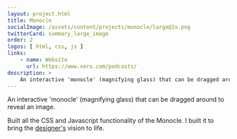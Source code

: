 ```yaml
---
layout: project.html
title: Monocle
socialImage: /assets/content/projects/monocle/large@2x.png
twitterCard: summary_large_image
order: 2
logos: [ html, css, js ]
links:
    - name: Website
      url: https://www.xero.com/podcasts/
description: >
    An interactive 'monocle' (magnifying glass) that can be dragged around to reveal an image.
---
```


An interactive 'monocle' (magnifying glass) that can be dragged around to reveal an image.

Built all the CSS and Javascript functionality of the Monocle. I built it to bring the [designer's][arlen] vision to life.


[arlen]: http://billykick.com/
